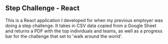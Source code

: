 ## Step Challenge - React
This is a React application I developed for when my previous employer was doing a step challenge. It takes in CSV data copied from a Google Sheet and returns a PDF with the top individuals and teams, as well as a progress bar for the challenge that set to 'walk around the world'. 
